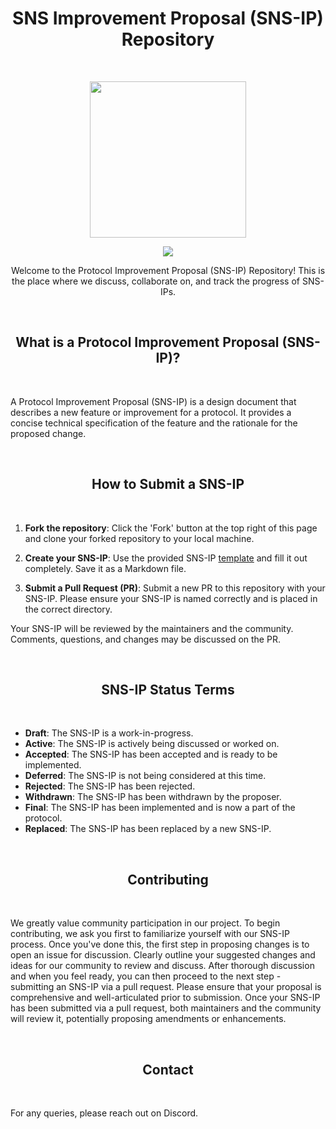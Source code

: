 <h1 align="center">SNS Improvement Proposal (SNS-IP) Repository</h1>
<br />

<p align="center">
<img width="250" src="https://i.imgur.com/nn7LMNV.png"/>
</p>

<p align="center">
<a href="https://twitter.com/bonfida">
<img src="https://img.shields.io/twitter/url?label=Bonfida&style=social&url=https%3A%2F%2Ftwitter.com%2Fbonfida">
</a>
</p>

<p align="center">
Welcome to the Protocol Improvement Proposal (SNS-IP) Repository! This is the place where we discuss, collaborate on, and track the progress of SNS-IPs.
</p>

<br />
<h2 align="center">What is a Protocol Improvement Proposal (SNS-IP)?</h2>
<br />

A Protocol Improvement Proposal (SNS-IP) is a design document that describes a new feature or improvement for a protocol. It provides a concise technical specification of the feature and the rationale for the proposed change.

<br />
<h2 align="center">How to Submit a SNS-IP</h2>
<br />

1. **Fork the repository**: Click the 'Fork' button at the top right of this page and clone your forked repository to your local machine.

2. **Create your SNS-IP**: Use the provided SNS-IP [template](TEMPLATE.md) and fill it out completely. Save it as a Markdown file.

3. **Submit a Pull Request (PR)**: Submit a new PR to this repository with your SNS-IP. Please ensure your SNS-IP is named correctly and is placed in the correct directory.

Your SNS-IP will be reviewed by the maintainers and the community. Comments, questions, and changes may be discussed on the PR.

<br />
<h2 align="center">SNS-IP Status Terms</h2>
<br />

- **Draft**: The SNS-IP is a work-in-progress.
- **Active**: The SNS-IP is actively being discussed or worked on.
- **Accepted**: The SNS-IP has been accepted and is ready to be implemented.
- **Deferred**: The SNS-IP is not being considered at this time.
- **Rejected**: The SNS-IP has been rejected.
- **Withdrawn**: The SNS-IP has been withdrawn by the proposer.
- **Final**: The SNS-IP has been implemented and is now a part of the protocol.
- **Replaced**: The SNS-IP has been replaced by a new SNS-IP.

<br />
<h2 align="center">Contributing</h2>
<br />

We greatly value community participation in our project. To begin contributing, we ask you first to familiarize yourself with our SNS-IP process. Once you've done this, the first step in proposing changes is to open an issue for discussion. Clearly outline your suggested changes and ideas for our community to review and discuss. After thorough discussion and when you feel ready, you can then proceed to the next step - submitting an SNS-IP via a pull request. Please ensure that your proposal is comprehensive and well-articulated prior to submission. Once your SNS-IP has been submitted via a pull request, both maintainers and the community will review it, potentially proposing amendments or enhancements.

<br />
<h2 align="center">Contact</h2>
<br />

For any queries, please reach out on Discord.
